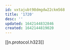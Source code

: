 ```yaml
---
id: vxtajubt98dmgdw22ckm568
title: '1720'
desc: ''
updated: 1642144832846
created: 1642144819020
---
```



[[n.protocol.h323]]
